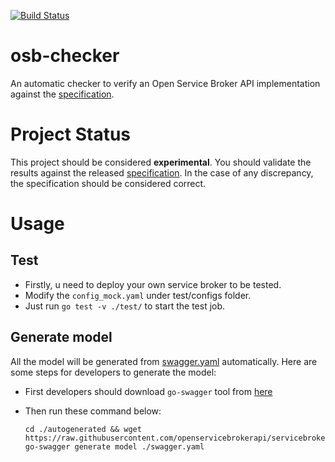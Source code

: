 [![Build Status](https://travis-ci.org/openservicebrokerapi/osb-checker.svg?branch=master)](https://travis-ci.org/openservicebrokerapi/osb-checker "Travis")

# osb-checker

An automatic checker to verify an Open Service Broker API implementation against the [specification](https://github.com/openservicebrokerapi/servicebroker).

# Project Status

This project should be considered **experimental**. You should validate the results against the released [specification](https://github.com/openservicebrokerapi/servicebroker). In the case of any discrepancy, the specification should be considered correct.

# Usage

## Test
* Firstly, u need to deploy your own service broker to be tested.
* Modify the `config_mock.yaml` under test/configs folder.
* Just run `go test -v ./test/` to start the test job.

## Generate model
All the model will be generated from [swagger.yaml](https://raw.githubusercontent.com/openservicebrokerapi/servicebroker/master/swagger.yaml) automatically. Here are some steps for developers to generate the model:
* First developers should download `go-swagger` tool from [here](https://github.com/go-swagger/go-swagger/releases)
* Then run these command below:

	```shell
	cd ./autogenerated && wget https://raw.githubusercontent.com/openservicebrokerapi/servicebroker/master/swagger.yaml
	go-swagger generate model ./swagger.yaml
	```

